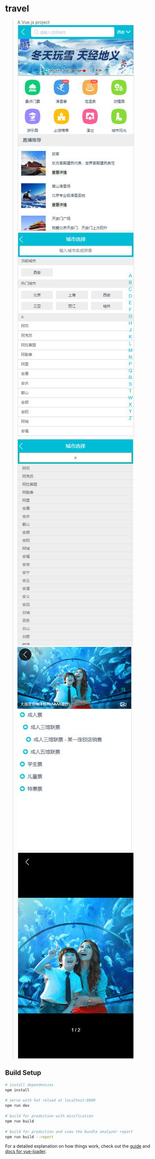 # travel

> A Vue.js project
![Image text](https://raw.githubusercontent.com/xzz6996/vueTravel/master/static/1.png)
![Image text](https://raw.githubusercontent.com/xzz6996/vueTravel/master/static/2.png)
![Image text](https://raw.githubusercontent.com/xzz6996/vueTravel/master/static/3.png)
![Image text](https://raw.githubusercontent.com/xzz6996/vueTravel/master/static/4.png)
![Image text](https://raw.githubusercontent.com/xzz6996/vueTravel/master/static/5.png)

## Build Setup

``` bash
# install dependencies
npm install

# serve with hot reload at localhost:8080
npm run dev

# build for production with minification
npm run build

# build for production and view the bundle analyzer report
npm run build --report
```

For a detailed explanation on how things work, check out the [guide](http://vuejs-templates.github.io/webpack/) and [docs for vue-loader](http://vuejs.github.io/vue-loader).
